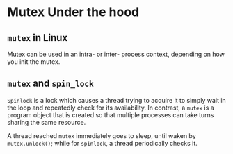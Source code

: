 # Mutex Under the hood

## `mutex` in Linux

Mutex can be used in an intra- or inter- process context, depending on how you init the mutex.

## `mutex` and `spin_lock`

`Spinlock` is a lock which causes a thread trying to acquire it to simply wait in the loop and repeatedly check for its availability. In contrast, a `mutex` is a program object that is created so that multiple processes can take turns sharing the same resource. 

A thread reached `mutex` immediately goes to sleep, until waken by `mutex.unlock()`; while for `spinlock`, a thread periodically checks it.